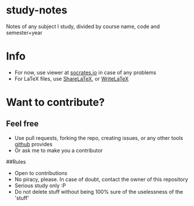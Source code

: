 study-notes
===========

Notes of any subject I study, divided by course name, code and semester+year

# Info

* For now, use viewer at [socrates.io][1] in case of any problems
* For LaTeX files, use [ShareLaTeX][2], or [WriteLaTeX][3]

# Want to contribute?

## Feel free

* Use pull requests, forking the repo, creating issues, or any other tools [github][] provides
* Or ask me to make you a contributor

##Rules

* Open to contributions
* No piracy, please. In case of doubt, contact the owner of this repository
* Serious study only :P
* Do not delete stuff without being 100% sure of the uselessness of the 'stuff'

[1]: http://socrates.io
[github]: http://www.github.com
[2]: https://www.sharelatex.com?r=f651a9c4&rm=d&rs=b
[3]: https://www.writelatex.com
